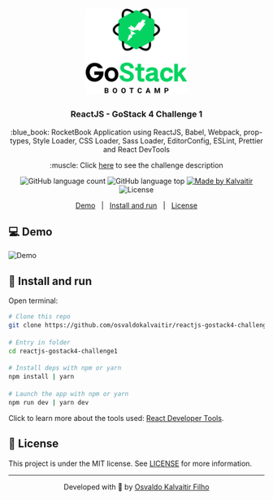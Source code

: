 <h1 align="center">
    <img src="/.github/assets/logo.png"
    width="200px"
    alt="Logo" />
</h1>

<h3 align="center">
  ReactJS - GoStack 4 Challenge 1
</h3>

<p align="center">
  :blue_book: RocketBook Application using ReactJS, Babel, Webpack, prop-types, Style Loader, CSS Loader, Sass Loader, EditorConfig, ESLint, Prettier and React DevTools
</p>

<p align="center">
  :muscle: Click <a href="/.github/docs/challenge.md">here</a> to see the challenge description
</p>

<p align="center">
  <img alt="GitHub language count" src="https://img.shields.io/github/languages/count/osvaldokalvaitir/reactjs-gostack4-challenge1.svg?color=00A83A">

  <img alt="GitHub language top" src="https://img.shields.io/github/languages/top/osvaldokalvaitir/reactjs-gostack4-challenge1.svg?color=00A83A">

  <a href="https://kalvaitir.com/">
    <img alt="Made by Kalvaitir" src="https://img.shields.io/badge/made%20by-Kalvaitir-00A83A">
  </a>

  <img alt="License" src="https://img.shields.io/badge/license-MIT-00A83A">
</p>

<p align="center">
  <a href="#computer-demo">Demo</a>&nbsp;&nbsp;&nbsp;|&nbsp;&nbsp;&nbsp;<a href="#wrench-install-and-run">Install and run</a>&nbsp;&nbsp;&nbsp;|&nbsp;&nbsp;&nbsp;<a href="#memo-license">License</a>
</p>

## :computer: Demo

![Demo](/.github/assets/demo.png)

## :wrench: Install and run

Open terminal:

```sh
# Clone this repo
git clone https://github.com/osvaldokalvaitir/reactjs-gostack4-challenge1

# Entry in folder
cd reactjs-gostack4-challenge1

# Install deps with npm or yarn
npm install | yarn

# Launch the app with npm or yarn
npm run dev | yarn dev
```

Click to learn more about the tools used: [React Developer Tools](https://github.com/osvaldokalvaitir/awesome/blob/main/src/browsers/chrome/extensions/react-developer-tools.md).

## :memo: License

This project is under the MIT license. See [LICENSE](/LICENSE) for more information.

---

<p align="center">
Developed with 💚 by <a href="https://www.linkedin.com/in/osvaldokalvaitir">Osvaldo Kalvaitir Filho</a>
</p>
